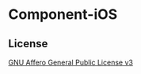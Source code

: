 # Component-iOS

## License

[GNU Affero General Public License v3](https://github.com/castcle/Component-iOS/blob/main/LICENSE)
